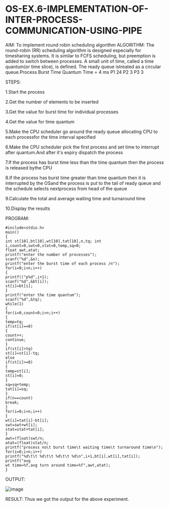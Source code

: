 # OS-EX.6-IMPLEMENTATION-OF-INTER-PROCESS-COMMUNICATION-USING-PIPE

AIM:
To implement round robin scheduling algorithm
ALGORITHM:
The round-robin (RR) scheduling algorithm is designed especially for timesharing systems. It is similar to FCFS scheduling, but preemption is added to switch between processes. A small unit of time, called a time quantum(or time slice), is defined. The ready queue istreated as a circular queue.Process Burst Time Quantum Time = 4 ms P1 24 P2 3 P3 3

STEPS:

1.Start the process

2.Get the number of elements to be inserted

3.Get the value for burst time for individual processes

4.Get the value for time quantum

5.Make the CPU scheduler go around the ready queue allocating CPU to each processfor the time interval specified

6.Make the CPU scheduler pick the first process and set time to interrupt after quantum.And after it's expiry dispatch the process

7.If the process has burst time less than the time quantum then the process is released bythe CPU

8.If the process has burst time greater than time quantum then it is interrupted by the OSand the process is put to the tail of ready queue and the schedule selects nextprocess from head of the queue

9.Calculate the total and average waiting time and turnaround time

10.Display the results



PROGRAM:

```
#include<stdio.h>
main()
{
int st[10],bt[10],wt[10],tat[10],n,tq; int
i,count=0,swt=0,stat=0,temp,sq=0;
float awt,atat;
printf("enter the number of processes");
scanf("%d",&n);
printf("enter the burst time of each process /n");
for(i=0;i<n;i++)
{
printf(("p%d",i+1);
scanf("%d",&bt[i]);
st[i]=bt[i];
}
printf("enter the time quantum");
scanf("%d",&tq);
while(1)
{
for(i=0,count=0;i<n;i++)
{
temp=tq;
if(st[i]==0)
{
count++;
continue;
}
if(st[i]>tq)
st[i]=st[i]-tq;
else
if(st[i]>=0)
{
temp=st[i];
st[i]=0;
}
sq=sq+temp;
tat[i]=sq;
}
if(n==count)
break;
}
for(i=0;i<n;i++)
{
wt[i]=tat[i]-bt[i];
swt=swt+wt[i];
stat=stat+tat[i];
}
awt=(float)swt/n;
atat=(float)stat/n;
printf("process no\t burst time\t waiting time\t turnaround time\n");
for(i=0;i<n;i++)
printf("%d\t\t %d\t\t %d\t\t %d\n",i+1,bt[i],wt[i],tat[i]); printf("avg
wt time=%f,avg turn around time=%f",awt,atat);
}
```
OUTPUT:


![image](https://github.com/amurthavaahininagarajan/OS-EX.6-IMPLEMENTATION-OF-INTER-PROCESS-COMMUNICATION-USING-PIPE/assets/118679102/66c2f149-df58-43cc-b38b-4bf53adf33a9)


RESULT:
Thus we got the output for the above experiment.
